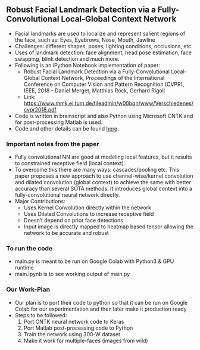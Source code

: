 ## Robust Facial Landmark Detection via a Fully-Convolutional Local-Global Context Network

* Facial landmarks are used to localize and represent salient regions of the face, such as: Eyes, Eyebrows, Nose, Mouth, Jawline
* Challenges: different shapes, poses, lighting conditions, occlusions, etc.
* Uses of landmark detection: face alignment, head pose estimation, face swapping, blink detection and much more.
* Following is an iPython Notebook implementation of paper:
  * Robust Facial Landmark Detection via a Fully-Convolutional Local-Global Context Network, Proceedings of the International Conference on Computer Vision and Pattern Recognition (CVPR), IEEE, 2018 - Daniel Merget, Matthias Rock, Gerhard Rigoll
  * Link: https://www.mmk.ei.tum.de/fileadmin/w00bqn/www/Verschiedenes/cvpr2018.pdf
* Code is written in brainscript and also Python using Microsoft CNTK and for post-processing Matlab is used.
* Code and other details can be found [here](https://www.mmk.ei.tum.de/cvpr2018/).

### Important notes from the paper
* Fully convolutional NN are good at modeling local features, but it results to constrained receptive field (local context).
* To overcome this there are many ways: cascades/pooling etc. This paper proposes a new approach to use channel-wise/kernel convolution and dilated convolution (global context) to achieve the same with better accuracy than several SOTA methods. It introduces global context into a fully-convolutional neural network directly.
* Major Contributions:
  * Uses Kernel Convolution directly within the network
  * Uses Dilated Convolutions to increase receptive field
  * Doesn’t depend on prior face detections
  * Input image is directly mapped to heatmap based tensor allowing the network to be accurate and robust

### To run the code
* main.py is meant to be run on Google Colab with Python3 & GPU runtime
* main.ipynb is to see working output of main.py

### Our Work-Plan
* Our plan is to port their code to python so that it can be run on Google Colab for our experimentation and then later make it production ready
* Steps to be followed:
  1. Port CNTK neural network code to Keras
  2. Port Matlab post-processing code to Python
  3. Train the network using 300-W dataset
  4. Make it work for multiple-faces (images from wild)
